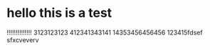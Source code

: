 # hello this is a test
!!!!!!!!!!!!!!
3123123123
412341343141
14353456456456
123415fdsef
sfxcveverv
